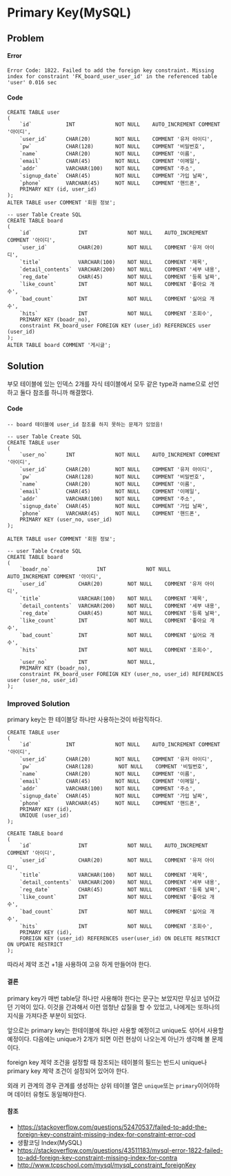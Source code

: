 # Primary Key(MySQL)

#### 

## Problem



#### Error

`Error Code: 1822. Failed to add the foreign key constraint. Missing index for constraint 'FK_board_user_user_id' in the referenced table 'user' 0.016 sec`



#### Code

```mysql
CREATE TABLE user
(
    `id`      	   INT             NOT NULL    AUTO_INCREMENT COMMENT '아이디',
    `user_id`      CHAR(20)        NOT NULL    COMMENT '유저 아이디',
    `pw`           CHAR(128)       NOT NULL    COMMENT '비밀번호',
    `name`         CHAR(20)        NOT NULL    COMMENT '이름',
    `email`        CHAR(45)        NOT NULL    COMMENT '이메일',
    `addr`         VARCHAR(100)    NOT NULL    COMMENT '주소',
    `signup_date`  CHAR(45)        NOT NULL    COMMENT '가입 날짜',
    `phone`        VARCHAR(45)     NOT NULL    COMMENT '핸드폰',
    PRIMARY KEY (id, user_id)
);
ALTER TABLE user COMMENT '회원 정보';

-- user Table Create SQL
CREATE TABLE board
(
    `id`               INT             NOT NULL    AUTO_INCREMENT COMMENT '아이디', 
    `user_id`          CHAR(20)        NOT NULL    COMMENT '유저 아이디', 
    `title`            VARCHAR(100)    NOT NULL    COMMENT '제목', 
    `detail_contents`  VARCHAR(200)    NOT NULL    COMMENT '세부 내용', 
    `reg_date`         CHAR(45)        NOT NULL    COMMENT '등록 날짜', 
    `like_count`       INT             NOT NULL    COMMENT '좋아요 개수', 
    `bad_count`        INT             NOT NULL    COMMENT '싫어요 개수', 
    `hits`             INT             NOT NULL    COMMENT '조회수',
    PRIMARY KEY (boadr_no),
    constraint FK_board_user FOREIGN KEY (user_id) REFERENCES user (user_id)
);
ALTER TABLE board COMMENT '게시글';
```

#### 

## Solution

부모 테이블에 있는 인덱스 2개를 자식 테이블에서 모두 같은 type과 name으로 선언하고 둘다 참조를 하니까 해결했다.



#### Code

```mysql
-- board 테이블에 user_id 참조를 하지 못하는 문제가 있었음!

-- user Table Create SQL
CREATE TABLE user
(
    `user_no`      INT             NOT NULL    AUTO_INCREMENT COMMENT '아이디',
    `user_id`      CHAR(20)        NOT NULL    COMMENT '유저 아이디',
    `pw`           CHAR(128)       NOT NULL    COMMENT '비밀번호',
    `name`         CHAR(20)        NOT NULL    COMMENT '이름',
    `email`        CHAR(45)        NOT NULL    COMMENT '이메일',
    `addr`         VARCHAR(100)    NOT NULL    COMMENT '주소',
    `signup_date`  CHAR(45)        NOT NULL    COMMENT '가입 날짜',
    `phone`        VARCHAR(45)     NOT NULL    COMMENT '핸드폰',
    PRIMARY KEY (user_no, user_id)
);

ALTER TABLE user COMMENT '회원 정보';

-- user Table Create SQL
CREATE TABLE board
(
    `boadr_no`               INT             NOT NULL    AUTO_INCREMENT COMMENT '아이디', 
    `user_id`          CHAR(20)        NOT NULL    COMMENT '유저 아이디', 
    `title`            VARCHAR(100)    NOT NULL    COMMENT '제목', 
    `detail_contents`  VARCHAR(200)    NOT NULL    COMMENT '세부 내용', 
    `reg_date`         CHAR(45)        NOT NULL    COMMENT '등록 날짜', 
    `like_count`       INT             NOT NULL    COMMENT '좋아요 개수', 
    `bad_count`        INT             NOT NULL    COMMENT '싫어요 개수', 
    `hits`             INT             NOT NULL    COMMENT '조회수',
    
    `user_no`		   INT             NOT NULL,
    PRIMARY KEY (boadr_no),
    constraint FK_board_user FOREIGN KEY (user_no, user_id) REFERENCES user (user_no, user_id)
);
```



### Improved Solution

primary key는 한 테이블당 하나만 사용하는것이 바람직하다.



```mysql
CREATE TABLE user
(
    `id`           INT             NOT NULL    AUTO_INCREMENT COMMENT '아이디',
    `user_id`      CHAR(20)        NOT NULL    COMMENT '유저 아이디',
    `pw`           CHAR(128)        NOT NULL    COMMENT '비밀번호',
    `name`         CHAR(20)        NOT NULL    COMMENT '이름',
    `email`        CHAR(45)        NOT NULL    COMMENT '이메일',
    `addr`         VARCHAR(100)    NOT NULL    COMMENT '주소',
    `signup_date`  CHAR(45)        NOT NULL    COMMENT '가입 날짜',
    `phone`        VARCHAR(45)     NOT NULL    COMMENT '핸드폰',
    PRIMARY KEY (id),
    UNIQUE (user_id)
);

CREATE TABLE board
(
    `id`               INT             NOT NULL    AUTO_INCREMENT COMMENT '아이디',
    `user_id`          CHAR(20)        NOT NULL    COMMENT '유저 아이디', 
    `title`            VARCHAR(100)    NOT NULL    COMMENT '제목', 
    `detail_contents`  VARCHAR(200)    NOT NULL    COMMENT '세부 내용', 
    `reg_date`         CHAR(45)        NOT NULL    COMMENT '등록 날짜', 
    `like_count`       INT             NOT NULL    COMMENT '좋아요 개수', 
    `bad_count`        INT             NOT NULL    COMMENT '싫어요 개수', 
    `hits`             INT             NOT NULL    COMMENT '조회수', 
    PRIMARY KEY (id),
    FOREIGN KEY (user_id) REFERENCES user(user_id) ON DELETE RESTRICT ON UPDATE RESTRICT
);
```

따라서 제약 조건 +1을 사용하여 고유 하게 만들어야 한다.



#### 결론

primary key가 매번 table당 하나만 사용해야 한다는 문구는 보았지만 무심코 넘어갔던 기억이 있다. 이것을 간과해서 이런 엄청난 삽질을 할 수 있었고, 나에게는 또하나의 지식을 가져다준 부분이 되었다.

앞으로는 primary key는 한테이블에 하나만 사용할 예정이고 unique도 섞어서 사용할 예정이다. 다음에는 unique가 2개가 되면 이런 현상이 나오는게 아닌가 생각해 볼 문제이다.

foreign key 제약 조건을 설정할 때 참조되는 테이블의 필드는 반드시 unique나 primary key 제약 조건이 설정되어 있어야 한다.

외래 키 관계의 경우 관계를 생성하는 상위 테이블 열은 `unique`또는 `primary`이어야하며 데이터 유형도 동일해야한다.



#### 참조

- https://stackoverflow.com/questions/52470537/failed-to-add-the-foreign-key-constraint-missing-index-for-constraint-error-cod
- 생활코딩 Index(MySQL)
- https://stackoverflow.com/questions/43511183/mysql-error-1822-failed-to-add-foreign-key-constraint-missing-index-for-contra
- http://www.tcpschool.com/mysql/mysql_constraint_foreignKey